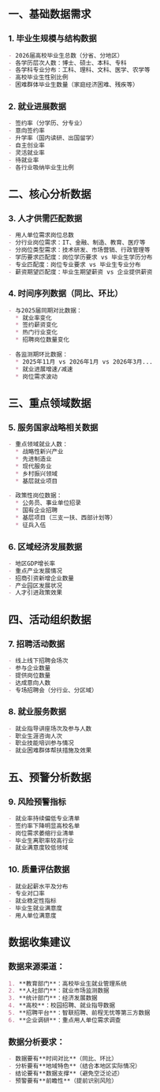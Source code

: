 ## 一、基础数据需求

### 1. 毕业生规模与结构数据
```markdown
- 2026届高校毕业生总数（分省、分地区）
- 各学历层次人数：博士、硕士、本科、专科
- 各学科专业分布：工科、理科、文科、医学、农学等
- 高校毕业生性别比例
- 困难群体毕业生数量（家庭经济困难、残疾等）
```

### 2. 就业进展数据
```markdown
- 签约率（分学历、分专业）
- 意向签约率
- 升学率（国内读研、出国留学）
- 自主创业率
- 灵活就业率
- 待就业率
- 各行业吸纳毕业生比例
```

## 二、核心分析数据

### 3. 人才供需匹配数据
```markdown
- 用人单位需求岗位总数
- 分行业岗位需求：IT、金融、制造、教育、医疗等
- 分岗位类型需求：技术研发、市场营销、行政管理等
- 学历要求匹配度：岗位学历要求 vs 毕业生学历分布
- 专业匹配度：岗位专业要求 vs 毕业生专业分布
- 薪资期望匹配度：毕业生期望薪资 vs 企业提供薪资
```

### 4. 时间序列数据（同比、环比）
```markdown
- 与2025届同期对比数据：
  * 就业率变化
  * 签约薪资变化
  * 热门行业变化
  * 招聘岗位数量变化
  
- 各监测期环比数据：
  * 2025年11月 vs 2026年1月 vs 2026年3月...
  * 就业进展增速/减速
  * 岗位需求波动
```

## 三、重点领域数据

### 5. 服务国家战略相关数据
```markdown
- 重点领域就业人数：
  * 战略性新兴产业
  * 先进制造业
  * 现代服务业
  * 乡村振兴领域
  * 基层就业项目
  
- 政策性岗位数据：
  * 公务员、事业单位招录
  * 国有企业招聘
  * 基层项目（三支一扶、西部计划等）
  * 征兵入伍
```

### 6. 区域经济发展数据
```markdown
- 地区GDP增长率
- 重点产业发展情况
- 招商引资新增企业数量
- 产业园区发展状况
- 人才引进政策效果
```

## 四、活动组织数据

### 7. 招聘活动数据
```markdown
- 线上线下招聘会场次
- 参与企业数量
- 提供岗位数量
- 达成意向人数
- 专场招聘会（分行业、分区域）
```

### 8. 就业服务数据
```markdown
- 就业指导讲座场次及参与人数
- 职业生涯咨询人次
- 职业技能培训参与情况
- 就业困难群体帮扶措施及效果
```

## 五、预警分析数据

### 9. 风险预警指标
```markdown
- 就业率持续偏低专业清单
- 签约率下降明显高校名单
- 岗位需求萎缩行业清单
- 毕业生离职率较高行业
- 就业满意度较低领域
```

### 10. 质量评估数据
```markdown
- 就业起薪水平及分布
- 专业对口率
- 就业稳定性指标
- 毕业生就业满意度
- 用人单位满意度
```

## 数据收集建议

### 数据来源渠道：
```markdown
1. **教育部门**：高校毕业生就业管理系统
2. **人社部门**：就业市场监测数据
3. **统计部门**：经济发展数据
4. **高校**：校园招聘、就业指导数据
5. **招聘平台**：智联招聘、前程无忧等第三方数据
6. **企业调研**：重点用人单位需求调查
```

### 数据分析要求：
```markdown
- 数据要有**时间对比**（同比、环比）
- 分析要有**地域特色**（结合本地区实际情况）
- 结论要有**数据支撑**（避免空泛论述）
- 预警要有**前瞻性**（提前识别风险）
```
